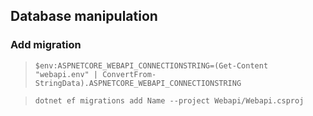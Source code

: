 ## Database manipulation

### Add migration

> `$env:ASPNETCORE_WEBAPI_CONNECTIONSTRING=(Get-Content "webapi.env" | ConvertFrom-StringData).ASPNETCORE_WEBAPI_CONNECTIONSTRING`

> `dotnet ef migrations add Name --project Webapi/Webapi.csproj`
